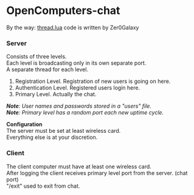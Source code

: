 # OpenComputers-chat

By the way: [thread.lua](http://computercraft.ru/topic/393-esche-odin-podkhod-k-mnogopotochnosti-v-computercraft/) code is written by Zer0Galaxy

<h3>Server<br /></h3>
Consists of three levels.<br />
Each level is broadcasting only in its own separate port.<br />
A separate thread for each level.<br />

1. Registration Level.    Registration of new users is going on here.<br />
2. Authentication Level.  Registered users login here.<br />
3. Primary Level.         Actually the chat.<br />

<i><b>Note</b>: User names and passwords stored in a "users" file.</i><br />
<i><b>Note</b>: Primary level has a random port each new uptime cycle.</i>

**Configuration**<br />
The server must be set at least wireless card.<br />
Everything else is at your discretion.<br />

<h3>Client<br /></h3>

The client computer must have at least one wireless card.<br />
After logging the client receives primary level port from the server. (chat port)<br />
"/exit" used to exit from chat.<br />
